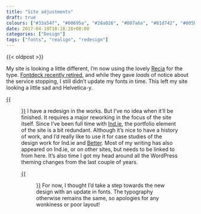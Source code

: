 ```yaml
---
title: "Site adjustments"
draft: true
colours: ["#33a54f", "#00695a", "#28a026", "#007a6a", "#81d742", "#005b27", "#61dd70"]
date: 2017-04-10T10:18:28+00:00
categories: ["Design"]
tags: ["fonts", "realign", "redesign"]
---
```


{{< oldpost >}}

My site is looking a little different, I’m now using the lovely [Recia](https://www.indiantypefoundry.com/fonts/recia) for the type. [Fontdeck recently retired](http://blog.fontdeck.com/post/133794978966/why-fontdeck-is-retiring), and while they gave *loads* of notice about the service stopping, I still didn’t update my fonts in time. This left my site looking a little sad and Helvetica-y.

[{{<figure class="wp-caption aligncenter size-large wp-image-4858" src="/images/2017/04/Screen-Shot-2017-04-10-at-12.11.55-1024x555.png" alt="screenshot of old homepage with Georgia and Helvetica fonts" width="1024" height="555" caption="My site with web-safe backup fonts, Georgia and Helvetica">}}](/images/2017/04/Screen-Shot-2017-04-10-at-12.11.55.png)
I have a redesign in the works. But I’ve no idea when it’ll be finished. It requires a major reworking in the focus of the site itself. Since I’ve been full time with [Ind.ie](https://ind.ie), the portfolio element of the site is a bit redundant. Although it’s nice to have a history of work, and I’d really like to use it for case studies of the design work for Ind.ie and [Better](https://better.fyi). Most of my writing has also appeared on Ind.ie, or on other sites, but needs to be linked to from here. It’s also time I got my head around all the WordPress theming changes from the last couple of years.

[{{<figure class="wp-caption aligncenter size-large wp-image-4859" src="/images/2017/04/Screen-Shot-2017-04-10-at-12.13.09-1024x555.png" alt="Screenshot of the homepage as it is on this date" width="1024" height="555" caption="The site as it is today, with Recia replacing Georgia and Helvetica">}}](/images/2017/04/Screen-Shot-2017-04-10-at-12.13.09.png)
For now, I thought I’d take a step towards the new design with an update in fonts. The typography otherwise remains the same, so apologies for any wonkiness or poor layout!

